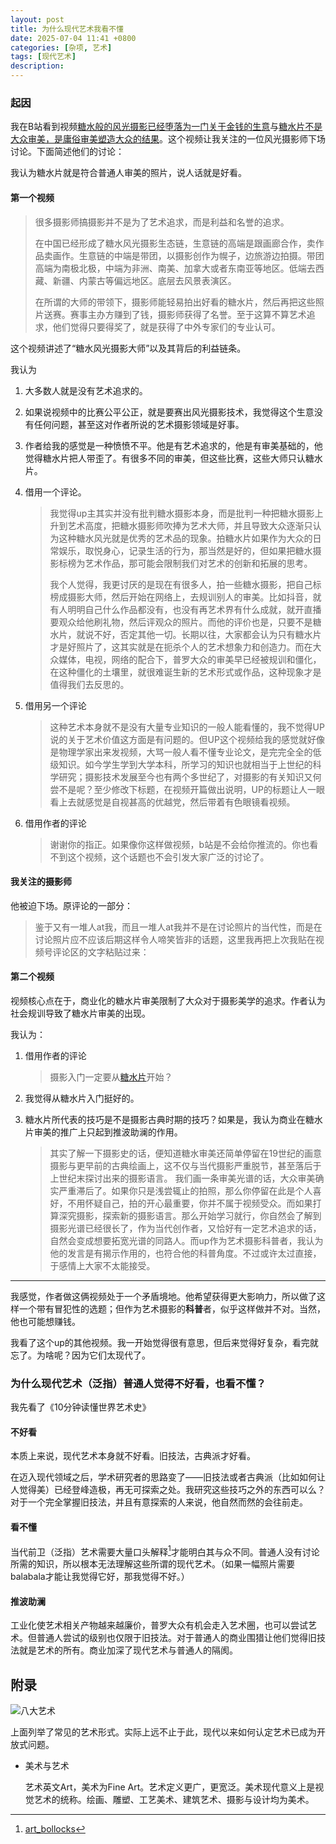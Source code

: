 ```yaml
---
layout: post
title: 为什么现代艺术我看不懂
date: 2025-07-04 11:41 +0800
categories: [杂项, 艺术]
tags: [现代艺术]
description: 
---
```


### 起因

我在B站看到视频[糖水般的风光摄影已经堕落为一门关于金钱的生意](https://www.bilibili.com/video/BV1DE421w7nn/?spm_id_from=333.788.recommend_more_video.16&vd_source=e676528ca871aca19979ddeb9404c414)与[糖水片不是大众审美，是庸俗审美塑造大众的结果](https://www.bilibili.com/video/BV1q2421Z7zB/?spm_id_from=333.788&vd_source=e676528ca871aca19979ddeb9404c414)。这个视频让我关注的一位风光摄影师下场讨论。下面简述他们的讨论：

我认为糖水片就是符合普通人审美的照片，说人话就是好看。

#### 第一个视频

> 很多摄影师搞摄影并不是为了艺术追求，而是利益和名誉的追求。
>
> 在中国已经形成了糖水风光摄影生态链，生意链的高端是跟画廊合作，卖作品卖画作。生意链的中端是带团，以摄影创作为幌子，边旅游边拍摄。带团高端为南极北极，中端为非洲、南美、加拿大或者东南亚等地区。低端去西藏、新疆、内蒙古等偏远地区。底层去风景表演区。
>
> 在所谓的大师的带领下，摄影师能轻易拍出好看的糖水片，然后再把这些照片送赛。赛事主办方赚到了钱，摄影师获得了名誉。至于这算不算艺术追求，他们觉得只要得奖了，就是获得了中外专家们的专业认可。

这个视频讲述了“糖水风光摄影大师”以及其背后的利益链条。

我认为

1. 大多数人就是没有艺术追求的。

2. 如果说视频中的比赛公平公正，就是要赛出风光摄影技术，我觉得这个生意没有任何问题，甚至这对作者所说的艺术摄影领域是好事。

3. 作者给我的感觉是一种愤愤不平。他是有艺术追求的，他是有审美基础的，他觉得糖水片把人带歪了。有很多不同的审美，但这些比赛，这些大师只认糖水片。

4. 借用一个评论。

     > 我觉得up主其实并没有批判糖水摄影本身，而是批判一种把糖水摄影上升到艺术高度，把糖水摄影师吹捧为艺术大师，并且导致大众逐渐只认为这种糖水风光就是优秀的艺术品的现象。拍糖水片如果作为大众的日常娱乐，取悦身心，记录生活的行为，那当然是好的，但如果把糖水摄影标榜为艺术作品，那可能会限制我们对艺术的创新和拓展的思考。
     >
     > 我个人觉得，我更讨厌的是现在有很多人，拍一些糖水摄影，把自己标榜成摄影大师，然后开始在网络上，去规训别人的审美。比如抖音，就有人明明自己什么作品都没有，也没有再艺术界有什么成就，就开直播要观众给他刷礼物，然后评观众的照片。而他的评价也是，只要不是糖水片，就说不好，否定其他一切。长期以往，大家都会认为只有糖水片才是好照片了，这其实就是在扼杀个人的艺术想象力和创造力。而在大众媒体，电视，网络的配合下，普罗大众的审美早已经被规训和僵化，在这种僵化的土壤里，就很难诞生新的艺术形式或作品，这种现象才是值得我们去反思的。

5. 借用另一个评论

     > 这种艺术本身就不是没有大量专业知识的一般人能看懂的，我不觉得UP说的关于艺术价值这方面是有问题的。但UP这个视频给我的感觉就好像是物理学家出来发视频，大骂一般人看不懂专业论文，是完完全全的低级知识。如今学生学到大学本科，所学习的知识也就相当于上世纪的科学研究；摄影技术发展至今也有两个多世纪了，对摄影的有关知识又何尝不是呢？至少修改下标题，在视频开篇做出说明，UP的标题让人一眼看上去就感觉是自视甚高的优越党，然后带着有色眼镜看视频。

6. 借用作者的评论

     > 谢谢你的指正。如果像你这样做视频，b站是不会给你推流的。你也看不到这个视频，这个话题也不会引发大家广泛的讨论了。

#### 我关注的摄影师

他被迫下场。原评论的一部分：

> 鉴于又有一堆人at我，而且一堆人at我并不是在讨论照片的当代性，而是在讨论照片应不应该后期这样令人啼笑皆非的话题，这里我再把上次我贴在视频号评论区的文字粘贴过来：

#### 第二个视频

视频核心点在于，商业化的糖水片审美限制了大众对于摄影美学的追求。作者认为社会规训导致了糖水片审美的出现。

我认为：

1. 借用作者的评论

     > 摄影入门一定要从[糖水片](https://search.bilibili.com/all?from_source=webcommentline_search&keyword=糖水片&seid=18295995849859847265)开始？

2. 我觉得从糖水片入门挺好的。

3. 糖水片所代表的技巧是不是摄影古典时期的技巧？如果是，我认为商业在糖水片审美的推广上只起到推波助澜的作用。

     > 其实了解一下摄影史的话，便知道糖水审美还简单停留在19世纪的画意摄影与更早前的古典绘画上，这不仅与当代摄影严重脱节，甚至落后于上世纪末探讨出来的摄影语言。
     > 我们画一条审美光谱的话，大众审美确实严重滞后了。如果你只是浅尝辄止的拍照，那么你停留在此是个人喜好，不用怀疑自己，拍的开心最重要，你并不属于视频受众。而如果打算深究摄影，探索新的摄影语言。那么开始学习就行，你自然会了解到摄影光谱已经很长了，作为当代创作者，又恰好有一定艺术追求的话，自然会变成想要拓宽光谱的同路人。而up作为艺术摄影科普者，我认为他的发言是有揭示作用的，也符合他的科普角度。不过或许太过直接，于感情上大家不太能接受。

--------------------

我感觉，作者做这俩视频处于一个矛盾境地。他希望获得更大影响力，所以做了这样一个带有冒犯性的选题；但作为艺术摄影的**科普**者，似乎这样做并不对。当然，他也可能想赚钱。

我看了这个up的其他视频。我一开始觉得很有意思，但后来觉得好复杂，看完就忘了。为啥呢？因为它们太现代了。

### 为什么现代艺术（泛指）普通人觉得不好看，也看不懂？

我先看了《10分钟读懂世界艺术史》

#### 不好看

本质上来说，现代艺术本身就不好看。旧技法，古典派才好看。

在迈入现代领域之后，学术研究者的思路变了——旧技法或者古典派（比如如何让人觉得美）已经登峰造极，再无可探索之处。我研究这些技巧之外的东西可以么？对于一个完全掌握旧技法，并且有意探索的人来说，他自然而然的会往前走。

#### 看不懂

当代前卫（泛指）艺术需要大量口头解释[^1]才能明白其与众不同。普通人没有讨论所需的知识，所以根本无法理解这些所谓的现代艺术。（如果一幅照片需要balabala才能让我觉得它好，那我觉得不好。）

#### 推波助澜

工业化使艺术相关产物越来越廉价，普罗大众有机会走入艺术圈，也可以尝试艺术。但普通人尝试的级别也仅限于旧技法。对于普通人的商业围猎让他们觉得旧技法就是艺术的所有。商业加深了现代艺术与普通人的隔阂。

## 附录

![八大艺术](https://0nism.oss-cn-beijing.aliyuncs.com/home/%E5%85%AB%E5%A4%A7%E8%89%BA%E6%9C%AF.png)

上面列举了常见的艺术形式。实际上远不止于此，现代以来如何认定艺术已成为开放式问题。

- 美术与艺术

    艺术英文Art，美术为Fine Art。艺术定义更广，更宽泛。美术现代意义上是视觉艺术的统称。绘画、雕塑、工艺美术、建筑艺术、摄影与设计均为美术。

[^1]: [art_bollocks](https://web.archive.org/web/20110716210004/http://www.ipod.org.uk/reality/art_bollocks.asp)
